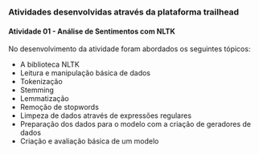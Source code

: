### Atividades desenvolvidas através da plataforma trailhead

#### Atividade 01 - Análise de Sentimentos com NLTK

No desenvolvimento da atividade foram abordados os seguintes tópicos:

- A biblioteca NLTK
- Leitura e manipulação básica de dados
- Tokenização
- Stemming
- Lemmatização
- Remoção de stopwords
- Limpeza de dados através de expressões regulares
- Preparação dos dados para o modelo com a criação de geradores de dados
- Criação e avaliação básica de um modelo
